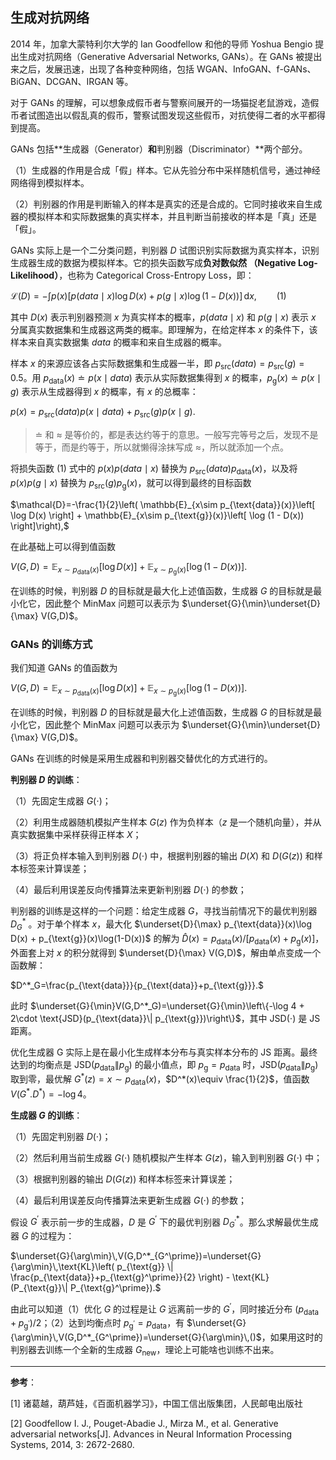 ## 生成对抗网络

2014 年，加拿大蒙特利尔大学的 Ian Goodfellow 和他的导师 Yoshua Bengio 提出生成对抗网络（Generative Adversarial Networks, GANs）。在 GANs 被提出来之后，发展迅速，出现了各种变种网络，包括 WGAN、InfoGAN、f-GANs、BiGAN、DCGAN、IRGAN 等。

对于 GANs 的理解，可以想象成假币者与警察间展开的一场猫捉老鼠游戏，造假币者试图造出以假乱真的假币，警察试图发现这些假币，对抗使得二者的水平都得到提高。

GANs 包括**生成器（Generator）**和**判别器（Discriminator）**两个部分。

（1）生成器的作用是合成「假」样本。它从先验分布中采样随机信号，通过神经网络得到模拟样本。

（2）判别器的作用是判断输入的样本是真实的还是合成的。它同时接收来自生成器的模拟样本和实际数据集的真实样本，并且判断当前接收的样本是「真」还是「假」。

GANs 实际上是一个二分类问题，判别器 $D$ 试图识别实际数据为真实样本，识别生成器生成的数据为模拟样本。它的损失函数写成**负对数似然 （Negative Log-Likelihood）**，也称为 Categorical Cross-Entropy Loss，即：

$\mathcal{L}(D) = -\int p(x) \left[ p(data \mid x) \log D(x) + p(g \mid x) \log(1-D(x))  \right]\,\text{d}x,\qquad \text{(1)}$

其中 $D(x)$ 表示判别器预测 $x$ 为真实样本的概率，$p(data \mid x)$ 和 $p(g \mid x)$ 表示 $x$ 分属真实数据集和生成器这两类的概率。即理解为，在给定样本 $x$ 的条件下，该样本来自真实数据集 $data$ 的概率和来自生成器的概率。

样本 $x$ 的来源应该各占实际数据集和生成器一半，即 $p_{\text{src}}(data)=p_{\text{src}}(g)= 0.5$。用 $p_{\text{data}}(x)\doteq p(x\mid data)$ 表示从实际数据集得到 $x$ 的概率，$p_{\text{g}}(x)\doteq p(x\mid g)$ 表示从生成器得到 $x$ 的概率，有 $x$ 的总概率：

$p(x) = p_{\text{src}}(data)p(x\mid data) + p_{\text{src}}(g)p(x\mid g).$

> $\doteq$ 和 $\approx$ 是等价的，都是表达约等于的意思。一般写完等号之后，发现不是等于，而是约等于，所以就懒得涂抹写成 $\approx$，所以就添加一个点。

将损失函数 (1) 式中的 $p(x)p(data\mid x)$ 替换为 $p_{\text{src}}(data)p_{\text{data}}(x)$，以及将 $p(x)p(g\mid x)$ 替换为 $p_{\text{src}}(g)p_{\text{g}}(x)$，就可以得到最终的目标函数

$\mathcal{D}=-\frac{1}{2}\left( \mathbb{E}_{x\sim p_{\text{data}}(x)}\left[ \log D(x) \right] + \mathbb{E}_{x\sim p_{\text{g}}(x)}\left[ \log (1 - D(x)) \right]\right),$

在此基础上可以得到值函数

$V(G,D) = \mathbb{E}_{x\sim p_{\text{data}}(x)}\left[ \log D(x) \right] + \mathbb{E}_{x\sim p_{\text{g}}(x)}\left[ \log (1 - D(x)) \right].$

在训练的时候，判别器 $D$ 的目标就是最大化上述值函数，生成器 $G$ 的目标就是最小化它，因此整个 MinMax 问题可以表示为 $\underset{G}{\min}\underset{D}{\max} V(G,D)$。

### GANs 的训练方式

我们知道 GANs 的值函数为

$V(G,D) = \mathbb{E}_{x\sim p_{\text{data}}(x)}\left[ \log D(x) \right] + \mathbb{E}_{x\sim p_{\text{g}}(x)}\left[ \log (1 - D(x)) \right].$

在训练的时候，判别器 $D$ 的目标就是最大化上述值函数，生成器 $G$ 的目标就是最小化它，因此整个 MinMax 问题可以表示为 $\underset{G}{\min}\underset{D}{\max} V(G,D)$。

GANs 在训练的时候是采用生成器和判别器交替优化的方式进行的。

**判别器 $D$ 的训练**：

（1）先固定生成器 $G(\cdot)$；

（2）利用生成器随机模拟产生样本 $G(z)$ 作为负样本（$z$ 是一个随机向量），并从真实数据集中采样获得正样本 $X$；

（3）将正负样本输入到判别器 $D(\cdot)$ 中，根据判别器的输出 $D(X)$ 和 $D(G(z))$ 和样本标签来计算误差；

（4）最后利用误差反向传播算法来更新判别器 $D(\cdot)$ 的参数；

判别器的训练是这样的一个问题：给定生成器 $G$，寻找当前情况下的最优判别器 $D^*_G$ 。对于单个样本 $x$，最大化 $\underset{D}{\max} p_{\text{data}}(x)\log D(x) + p_{\text{g}}(x)\log(1-D(x))$ 的解为 $\hat{D}(x)=p_{\text{data}}(x)/[p_{\text{data}}(x)+p_{\text{g}}(x)]$，外面套上对 $x$ 的积分就得到 $\underset{D}{\max} V(G,D)$，解由单点变成一个函数解：

$D^*_G=\frac{p_{\text{data}}}{p_{\text{data}}+p_{\text{g}}}.$

此时 $\underset{G}{\min}V(G,D^*_G)=\underset{G}{\min}\left\{-\log 4 + 2\cdot \text{JSD}(p_{\text{data}}\| p_{\text{g}})\right\}$，其中 $\text{JSD}(\cdot)$ 是 JS 距离。

优化生成器 G 实际上是在最小化生成样本分布与真实样本分布的 JS 距离。最终达到的均衡点是 $\text{JSD}(p_{\text{data}}\| p_{\text{g}})$ 的最小值点，即 $p_{\text{g}}=p_{\text{data}}$ 时，$\text{JSD}(p_{\text{data}}\| p_{\text{g}})$ 取到零，最优解 $G^*(z)=x\sim p_{\text{data}}(x)$，$D^*(x)\equiv \frac{1}{2}$，值函数 $V(G^*.D^*)=-\log 4$。

**生成器 $G$ 的训练**：

（1）先固定判别器 $D(\cdot)$；

（2）然后利用当前生成器 $G(\cdot)$ 随机模拟产生样本 $G(z)$，输入到判别器 $G(\cdot)$ 中；

（3）根据判别器的输出 $D(G(z))$ 和样本标签来计算误差；

（4）最后利用误差反向传播算法来更新生成器 $G(\cdot)$ 的参数；

假设 $G^\prime$ 表示前一步的生成器，$D$ 是 $G^\prime$ 下的最优判别器 $D^*_{G^\prime}$。那么求解最优生成器 $G$ 的过程为：

$\underset{G}{\arg\min}\,V(G,D^*_{G^\prime})=\underset{G}{\arg\min}\,\text{KL}\left( p_{\text{g}} \| \frac{p_{\text{data}}+p_{\text{g}^\prime}}{2} \right) - \text{KL}(P_{\text{g}}\| P_{\text{g}^\prime}).$

由此可以知道（1）优化 $G$ 的过程是让 $G$ 远离前一步的 $G^\prime$，同时接近分布 $(p_{\text{data}}+p_{\text{g}^\prime})/2$；（2）达到均衡点时 $p_{\text{g}^\prime}=p_{\text{data}}$，有 $\underset{G}{\arg\min}\,V(G,D^*_{G^\prime})=\underset{G}{\arg\min}\,()$，如果用这时的判别器去训练一个全新的生成器 $G_\text{new}$，理论上可能啥也训练不出来。

---

**参考**：

[1] 诸葛越，葫芦娃，《百面机器学习》，中国工信出版集团，人民邮电出版社

[2] Goodfellow I. J., Pouget-Abadie J., Mirza M., et al. Generative adversarial networks[J]. Advances in Neural Information Processing Systems, 2014, 3: 2672-2680. 
